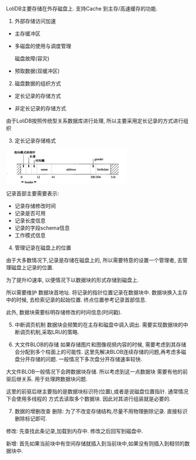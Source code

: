 
LoliDB主要存储在外存磁盘上. 支持Cache 到主存/高速缓存的功能.

1. 外部存储访问加速

+ 主存缓冲区

+ 多磁盘的使用与调度管理

    磁盘故障(容灾)

+ 预取数据(双缓冲区)


2. 磁盘数据的组织方式

+ 定长记录的存储方式

+ 非定长记录的存储方式

由于LoliDB按照传统型关系数据库进行处理, 所以主要采用定长记录的方式进行组织


3. 定长记录存储格式
<img src="img\定长记录存储格式.png" style="zoom:50%;" />


记录首部主要需要表示:
+ 记录存储修改时间
+ 记录是否可用
+ 记录长度信息
+ 记录的字段schema信息
+ 工作模式信息

4. 管理记录在磁盘上的位置

由于大多数情况下,记录是存储在磁盘上的, 所以需要特意的设置一个管理者, 去管理磁盘上记录的位置.

为了提升IO速率, 以便情况下以数据块的形式存储到磁盘上.

所以需要维护 数据块首地址. 将记录的指针位置记录在数据块中. 数据块换入主存中的时候, 去检索记录的起始位置.
终点位置参考记录首部信息.

此外, 数据块需要标明存储修改的时间信息(时间戳).

5. 中断调页机制
数据块会频繁的在主存和磁盘中调入调出.
需要实现数据块的中断调页机制,采取LRU的策略.


6. 大文件BLOB的存储
如果存储图片和图像视频内容的时候, 需要考虑到其存储会分配到多个柱面上的可能性.
这里先解决BLOB连续存储的问题,再考虑多磁盘分开存储的问题. 一般情况下多次盘分开存储速率较快.

大文件BLOB一般情况下会跨数据块存储. 所以考虑到这一点数据块 需要有他的前驱后继关系. 用于处理跨数据块问题.

这里的前驱后继主要指的是数据块标识符(位置),或者是说磁盘位置指针. 通常情况下会使用多线程的
方式去读取多个数据块. 因此对其进行组装就是必要的.

7. 数据的增删改查
删除: 为了不改变存储结构,尽量不用物理删除记录. 直接标识删除标记即可.

修改: 先查找此条记录,加载到内存中. 修改之后回写到磁盘中.

新增: 首先如果当前块中有空间存储就插入到当前块中,如果没有则插入到相邻的数据块中.

